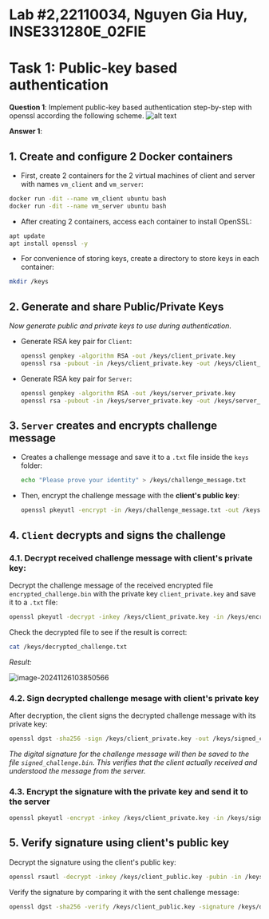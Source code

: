# Lab #2,22110034, Nguyen Gia Huy, INSE331280E_02FIE
# Task 1: Public-key based authentication
**Question 1**:  Implement public-key based authentication step-by-step with openssl according the following scheme. ![alt text](file://C:%5CUsers%5CUser%5CDownloads%5Cimage-1.png?msec=1732583896635)

**Answer 1**:

## 1. Create and configure 2 Docker containers

- First, create 2 containers for the 2 virtual machines of client and server with names `vm_client` and `vm_server`:

```bash
docker run -dit --name vm_client ubuntu bash
docker run -dit --name vm_server ubuntu bash
```

- After creating 2 containers, access each container to install OpenSSL:

```bash
apt update
apt install openssl -y
```

- For convenience of storing keys, create a directory to store keys in each container:

```bash
mkdir /keys
```

## 2. Generate and share Public/Private Keys

*Now generate public and private keys to use during authentication.*

- Generate RSA key pair for `Client`:

  ```bash
  openssl genpkey -algorithm RSA -out /keys/client_private.key
  openssl rsa -pubout -in /keys/client_private.key -out /keys/client_public.key
  ```

- Generate RSA key pair for `Server`:

  ```bash
  openssl genpkey -algorithm RSA -out /keys/server_private.key
  openssl rsa -pubout -in /keys/server_private.key -out /keys/server_public.key
  ```

## 3. `Server` creates and encrypts challenge message

- Creates a challenge message and save it to a `.txt` file inside the `keys` folder:

  ```bash
  echo "Please prove your identity" > /keys/challenge_message.txt
  ```

- Then, encrypt the challenge message with the **client's public key**:

  ```bash
  openssl pkeyutl -encrypt -in /keys/challenge_message.txt -out /keys/encrypted_challenge.bin -pubin -inkey /keys/client_public.key
  ```

## 4. `Client` decrypts and signs the challenge

### 4.1. Decrypt received challenge message with client's private key:

Decrypt the challenge message of the received encrypted file `encrypted_challenge.bin` with the private key `client_private.key` and save it to a `.txt` file:

```bash
openssl pkeyutl -decrypt -inkey /keys/client_private.key -in /keys/encrypted_challenge.bin -out /keys/decrypted_challenge.txt
```

Check the decrypted file to see if the result is correct:

```bash
cat /keys/decrypted_challenge.txt
```

*Result:*

![image-20241126103850566](C:\Users\User\AppData\Roaming\Typora\typora-user-images\image-20241126103850566.png)

### 4.2. Sign decrypted challenge mesage with client's private key

After decryption, the client signs the decrypted challenge message with its private key:

```bash
openssl dgst -sha256 -sign /keys/client_private.key -out /keys/signed_challenge.bin /keys/decrypted_challenge.txt
```

*The digital signature for the challenge message will then be saved to the file `signed_challenge.bin`. This verifies that the client actually received and understood the message from the server.*

### 4.3. Encrypt the signature with the private key and send it to the server

```bash
openssl pkeyutl -encrypt -inkey /keys/client_private.key -in /keys/signed_challenge.bin -out /keys/encrypted_signed_challenge.bin
```

## 5. Verify signature using client's public key
Decrypt the signature using the client's public key:

```bash
openssl rsautl -decrypt -inkey /keys/client_public.key -pubin -in /keys/encrypted_signed_challenge.bin -out /keys/decrypted_signed_challenge.bin
```

Verify the signature by comparing it with the sent challenge message:

```bash
openssl dgst -sha256 -verify /keys/client_public.key -signature /keys/decrypted_signed_challenge.bin /keys/decrypted_challenge.txt
```